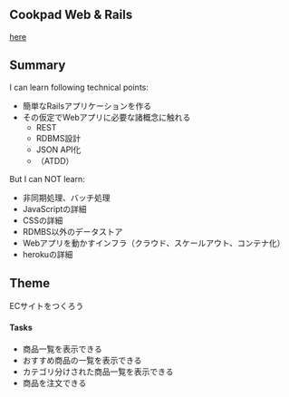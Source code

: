 Cookpad Web & Rails
--

[here](https://speakerdeck.com/moro/about-rails-at-cookpad-summer-intern-2016-day1)

Summary
--

I can learn following technical points:

- 簡単なRailsアプリケーションを作る
- その仮定でWebアプリに必要な諸概念に触れる
  - REST
  - RDBMS設計
  - JSON API化
  - （ATDD）

But I can NOT learn:

- 非同期処理、バッチ処理
- JavaScriptの詳細
- CSSの詳細
- RDMBS以外のデータストア
- Webアプリを動かすインフラ（クラウド、スケールアウト、コンテナ化）
- herokuの詳細

Theme
--

ECサイトをつくろう

#### Tasks

- 商品一覧を表示できる
- おすすめ商品の一覧を表示できる
- カテゴリ分けされた商品一覧を表示できる
- 商品を注文できる
